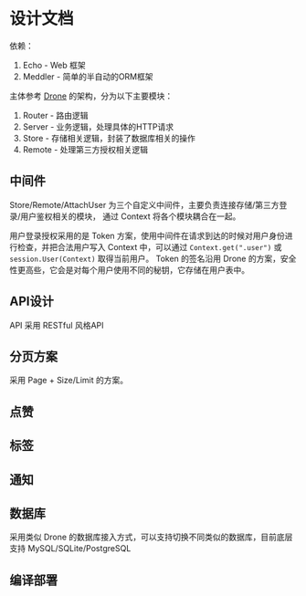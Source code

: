 # 设计文档

依赖：
1. Echo - Web 框架
2. Meddler - 简单的半自动的ORM框架

主体参考 [Drone](https://github.com/drone/drone) 的架构，分为以下主要模块：
1. Router - 路由逻辑
2. Server - 业务逻辑，处理具体的HTTP请求
3. Store  - 存储相关逻辑，封装了数据库相关的操作
4. Remote - 处理第三方授权相关逻辑

## 中间件

Store/Remote/AttachUser 为三个自定义中间件，主要负责连接存储/第三方登录/用户鉴权相关的模块，
通过 Context 将各个模块耦合在一起。

用户登录授权采用的是 Token 方案，使用中间件在请求到达的时候对用户身份进行检查，并把合法用户写入
Context 中，可以通过 `Context.get(".user")` 或 `session.User(Context)` 取得当前用户。
Token 的签名沿用 Drone 的方案，安全性更高些，它会是对每个用户使用不同的秘钥，它存储在用户表中。

## API设计

API 采用 RESTful 风格API

## 分页方案

采用 Page + Size/Limit 的方案。

## 点赞

## 标签

## 通知

## 数据库

采用类似 Drone 的数据库接入方式，可以支持切换不同类似的数据库，目前底层支持 MySQL/SQLite/PostgreSQL

## 编译部署
